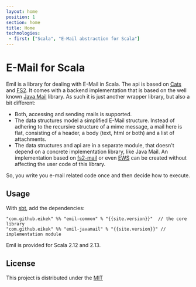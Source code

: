 ```yaml
---
layout: home
position: 1
section: home
title: Home
technologies:
 - first: ["Scala", "E-Mail abstraction for Scala"]
---
```


# E-Mail for Scala

Emil is a library for dealing with E-Mail in Scala. The api is based
on [Cats](https://github.com/typelevel/cats) and
[FS2](https://github.com/functional-streams-for-scala/fs2). It comes
with a backend implementation that is based on the well known [Java
Mail](https://github.com/eclipse-ee4j/mail) library. As such it is just
another wrapper library, but also a bit different:

- Both, accessing and sending mails is supported.
- The data structures model a simplified E-Mail structure. Instead of
  adhering to the recursive structure of a mime message, a mail here
  is flat, consisting of a header, a body (text, html or both) and a
  list of attachments.
- The data structures and api are in a separate module, that doesn't
  depend on a concrete implementation library, like Java Mail. An
  implementation based on [fs2-mail]() or even
  [EWS](https://github.com/OfficeDev/ews-java-api) can be created
  without affecting the user code of this library.

So, you write you e-mail related code once and then decide how to
execute.

## Usage

With [sbt](https://scala-sbt.org), add the dependencies:

```
"com.github.eikek" %% "emil-common" % "{{site.version}}"  // the core library
"com.github.eikek" %% "emil-javamail" % "{{site.version}}" // implementation module
```

Emil is provided for Scala 2.12 and 2.13.

## License

This project is distributed under the
[MIT](https://spdx.org/licenses/MIT)
